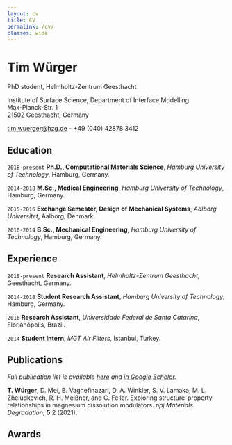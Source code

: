 ```yaml
---
layout: cv
title: CV
permalink: /cv/
classes: wide
---
```


# Tim Würger
PhD student, Helmholtz-Zentrum Geesthacht  

Institute of Surface Science, Department of Interface Modelling<br/>
Max-Planck-Str. 1<br/>
21502 Geesthacht, Germany<br/>

<a href="mailto:tim.wuerger@hzg.de">tim.wuerger@hzg.de</a> - +49 (040) 42878 3412

<div id="webaddress">
  <a href="https://twuerger.com"><i class="fas fa-home"></i></a> 
  <a href="https://github.com/koerper"><i class="fab fa-github"></i></a> 
  <a href="https://orcid.org/0000-0003-0346-0371"><i class="ai ai-orcid"></i></a> 
  <a href="https://www.researchgate.net/profile/Tim_Wuerger"><i class="ai ai-researchgate"></i></a> 
  <a href="https://twitter.com/wim_tuerger"><i class="fab fa-twitter"></i></a> 
  <a href="https://www.linkedin.com/in/tim-wuerger/"><i class="fab fa-fw fa-linkedin"></i></a>
</div>




## Education
`2018-present`
**Ph.D., Computational Materials Science**, *Hamburg University of Technology*, Hamburg, Germany.

`2014-2018`
**M.Sc., Medical Engineering**, *Hamburg University of Technology*, Hamburg, Germany.

`2015-2016`
**Exchange Semester, Design of Mechanical Systems**, *Aalborg Universitet*, Aalborg, Denmark.

`2010-2014`
**B.Sc., Mechanical Engineering**, *Hamburg University of Technology*, Hamburg, Germany.

## Experience
`2018-present`
**Research Assistant**, *Helmholtz-Zentrum Geesthacht*, Geesthacht, Germany.

`2014-2018`
**Student Research Assistant**, *Hamburg University of Technology*, Hamburg, Germany.

`2016`
**Research Assistant**, *Universidade Federal de Santa Catarina*, Florianópolis, Brazil.

`2014`
**Student Intern**, *MGT Air Filters*, Istanbul, Turkey.


## Publications

*Full publication list is available [here](https://twuerger.com/publications/) and [in Google Scholar](https://scholar.google.com/citations?user=Bb5aTzAAAAAJ&hl=en).*

**T. Würger**, D. Mei, B. Vaghefinazari, D. A. Winkler, S. V. Lamaka, M. L. Zheludkevich, R. H. Meißner, and C. Feiler. Exploring structure-property relationships in magnesium dissolution modulators. *npj Materials Degradation*, **5** 2 (2021).

## Awards








<!-- ### Footer

Last updated: May 2013 -->



